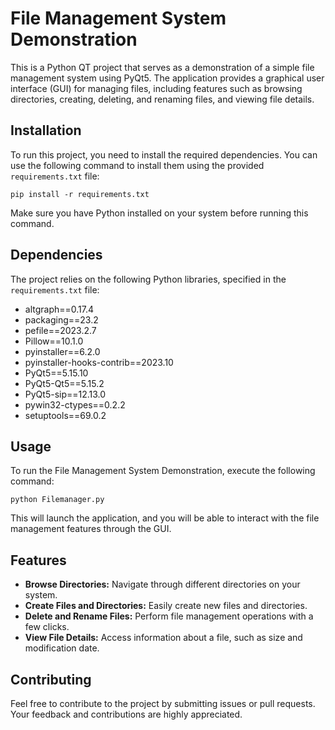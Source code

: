 <div class="flex-col gap-1 md:gap-3">
    <div class="flex flex-grow flex-col max-w-full">
        <div data-message-author-role="assistant" data-message-id="a7f51ffe-1b4e-4df3-b471-3f27b2434d97"
            class="min-h-[20px] text-message flex flex-col items-start gap-3 whitespace-pre-wrap break-words [.text-message+&amp;]:mt-5 overflow-x-auto">
            <div class="markdown prose w-full break-words dark:prose-invert dark">
                <h1>File Management System Demonstration</h1>
                <p>This is a Python QT project that serves as a demonstration of a simple file management system using
                    PyQt5. The application provides a graphical user interface (GUI) for managing files, including
                    features such as browsing directories, creating, deleting, and renaming files, and viewing file
                    details.</p>
                <h2>Installation</h2>
                <p>To run this project, you need to install the required dependencies. You can use the following command
                    to install them using the provided <code>requirements.txt</code> file:</p>
                <pre><div class="bg-black rounded-md"><div class="flex items-center relative text-gray-200 bg-gray-800 dark:bg-token-surface-primary px-4 py-2 text-xs font-sans justify-between rounded-t-md"></div><div class="p-4 overflow-y-auto"><code class="!whitespace-pre hljs language-bash">pip install -r requirements.txt</code></div></div></pre>
                <p>Make sure you have Python installed on your system before running this command.</p>
                <h2>Dependencies</h2>
                <p>The project relies on the following Python libraries, specified in the <code>requirements.txt</code>
                    file:</p>
                <ul>
                    <li>altgraph==0.17.4</li>
                    <li>packaging==23.2</li>
                    <li>pefile==2023.2.7</li>
                    <li>Pillow==10.1.0</li>
                    <li>pyinstaller==6.2.0</li>
                    <li>pyinstaller-hooks-contrib==2023.10</li>
                    <li>PyQt5==5.15.10</li>
                    <li>PyQt5-Qt5==5.15.2</li>
                    <li>PyQt5-sip==12.13.0</li>
                    <li>pywin32-ctypes==0.2.2</li>
                    <li>setuptools==69.0.2</li>
                </ul>
                <h2>Usage</h2>
                <p>To run the File Management System Demonstration, execute the following command:</p>
                <pre><div class="bg-black rounded-md"><div class="flex items-center relative text-gray-200 bg-gray-800 dark:bg-token-surface-primary px-4 py-2 text-xs font-sans justify-between rounded-t-md"></div><div class="p-4 overflow-y-auto"><code class="!whitespace-pre hljs language-bash">python Filemanager.py</code></div></div></pre>
                <p>This will launch the application, and you will be able to interact with the file management features
                    through the GUI.</p>
                <h2>Features</h2>
                <ul>
                    <li><strong>Browse Directories:</strong> Navigate through different directories on your system.</li>
                    <li><strong>Create Files and Directories:</strong> Easily create new files and directories.</li>
                    <li><strong>Delete and Rename Files:</strong> Perform file management operations with a few clicks.
                    </li>
                    <li><strong>View File Details:</strong> Access information about a file, such as size and
                        modification date.</li>
                </ul>
                <h2>Contributing</h2>
                <p>Feel free to contribute to the project by submitting issues or pull requests. Your feedback and
                    contributions are highly appreciated.</p>